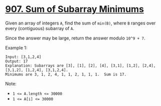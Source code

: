 # [907. Sum of Subarray Minimums](https://leetcode.com/problems/sum-of-subarray-minimums/)

Given an array of integers `A`, find the sum of `min(B)`, where `B` ranges over every (contiguous) subarray of `A`.

Since the answer may be large, return the answer modulo `10^9 + 7`.

Example 1:

```text
Input: [3,1,2,4]
Output: 17
Explanation: Subarrays are [3], [1], [2], [4], [3,1], [1,2], [2,4], [3,1,2], [1,2,4], [3,1,2,4].
Minimums are 3, 1, 2, 4, 1, 1, 2, 1, 1, 1.  Sum is 17.
```

Note:

- `1 <= A.length <= 30000`
- `1 <= A[i] <= 30000`